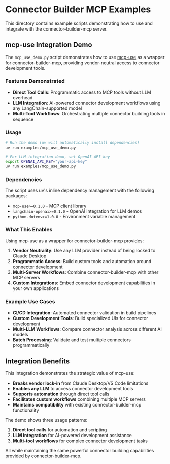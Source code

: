 # Connector Builder MCP Examples

This directory contains example scripts demonstrating how to use and integrate with the connector-builder-mcp server.

## mcp-use Integration Demo

The `mcp_use_demo.py` script demonstrates how to use [mcp-use](https://docs.mcp-use.com) as a wrapper for connector-builder-mcp, providing vendor-neutral access to connector development tools.

### Features Demonstrated

- **Direct Tool Calls**: Programmatic access to MCP tools without LLM overhead
- **LLM Integration**: AI-powered connector development workflows using any LangChain-supported model
- **Multi-Tool Workflows**: Orchestrating multiple connector building tools in sequence

### Usage

```bash
# Run the demo (uv will automatically install dependencies)
uv run examples/mcp_use_demo.py

# For LLM integration demo, set OpenAI API key
export OPENAI_API_KEY="your-api-key"
uv run examples/mcp_use_demo.py
```

### Dependencies

The script uses uv's inline dependency management with the following packages:
- `mcp-use>=0.1.0` - MCP client library
- `langchain-openai>=0.1.0` - OpenAI integration for LLM demos
- `python-dotenv>=1.0.0` - Environment variable management

### What This Enables

Using mcp-use as a wrapper for connector-builder-mcp provides:

1. **Vendor Neutrality**: Use any LLM provider instead of being locked to Claude Desktop
2. **Programmatic Access**: Build custom tools and automation around connector development
3. **Multi-Server Workflows**: Combine connector-builder-mcp with other MCP servers
4. **Custom Integrations**: Embed connector development capabilities in your own applications

### Example Use Cases

- **CI/CD Integration**: Automated connector validation in build pipelines
- **Custom Development Tools**: Build specialized UIs for connector development
- **Multi-LLM Workflows**: Compare connector analysis across different AI models
- **Batch Processing**: Validate and test multiple connectors programmatically

## Integration Benefits

This integration demonstrates the strategic value of mcp-use:

- **Breaks vendor lock-in** from Claude Desktop/VS Code limitations
- **Enables any LLM** to access connector development tools
- **Supports automation** through direct tool calls
- **Facilitates custom workflows** combining multiple MCP servers
- **Maintains compatibility** with existing connector-builder-mcp functionality

The demo shows three usage patterns:
1. **Direct tool calls** for automation and scripting
2. **LLM integration** for AI-powered development assistance  
3. **Multi-tool workflows** for complex connector development tasks

All while maintaining the same powerful connector building capabilities provided by connector-builder-mcp.
